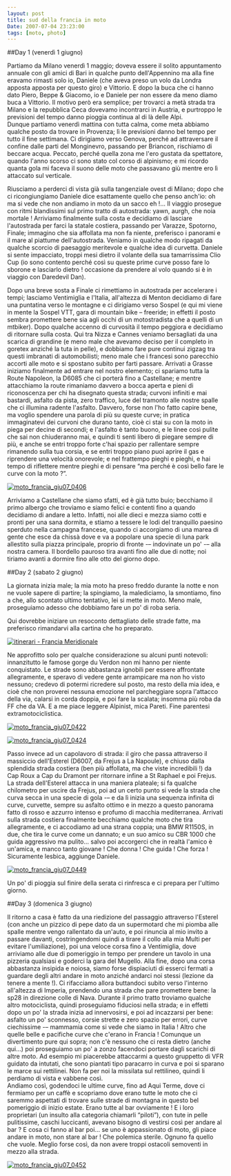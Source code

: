 ```yaml
---
layout: post
title: sud della francia in moto
Date: 2007-07-04 23:23:00
tags: [moto, photo]
---
```

 


##Day 1 (venerdì 1 giugno)
 
Partiamo da Milano venerdì 1 maggio; doveva essere il solito appuntamento annuale con gli amici di Bari in qualche punto dell'Appennino ma alla fine eravamo rimasti solo io, Daniele (che aveva preso un volo da Londra apposta apposta per questo giro) e Vittorio. E dopo la buca che ci hanno dato Piero, Beppe & Giacomo, io e Daniele per non essere da meno diamo buca a Vittorio. Il motivo però era semplice; per trovarci a metà strada tra Milano e la repubblica Ceca dovevamo incontrarci in Austria, e purtroppo le previsioni del tempo danno pioggia continua al di là delle Alpi.  
Dunque partiamo venerdì mattina con tutta calma, come meta abbiamo qualche posto da trovare in Provenza; lì le previsioni danno bel tempo per tutto il fine settimana. Ci dirigiamo verso Genova, perché ad attraversare il confine dalle parti del Monginevro, passando per Briancon, rischiamo di beccare acqua. Peccato, perché quella zona me l'ero gustata da spettatore, quando l'anno scorso ci sono stato col corso di alpinismo; e mi ricordo quanta gola mi faceva il suono delle moto che passavano giù mentre ero lì attaccato sul verticale.  
  
Riusciamo a perderci di vista già sulla tangenziale ovest di Milano; dopo che ci ricongiungiamo Daniele dice esattamente quello che penso anch'io: oh ma si vede che non andiamo in moto da un sacco eh !... Il viaggio prosegue con ritmi blandissimi sul primo tratto di autostrada: yawn, aurgh, che noia mortale ! Arriviamo finalmente sulla costa e decidiamo di lasciare l'autostrada per farci la statale costiera, passando per Varazze, Spotorno, Finale; immagino che sia affollata ma non fa niente, preferisco i panorami e il mare al piattume dell'autostrada. Veniamo in qualche modo ripagati da qualche scorcio di paesaggio meritevole e qualche idea di curvetta. Daniele si sente impacciato, troppi mesi dietro il volante della sua tamarrissima Clio Cup (io sono contento perché così su queste prime curve posso fare lo sborone e lasciarlo dietro ! occasione da prendere al volo quando si è in viaggio con Daredevil Dan).  
  
Dopo una breve sosta a Finale ci rimettiamo in autostrada per accelerare i tempi; lasciamo Ventimiglia e l'Italia, all'altezza di Menton decidiamo di fare una puntatina verso le montagne e ci dirigiamo verso Sospel (e qui mi viene in mente la Sospel VTT, gara di mountain bike – freeride; in effetti il posto sembra promettere bene sia agli occhi di un motostradista che a quelli di un mtbiker). Dopo qualche accenno di curvosità il tempo peggiora e decidiamo di ritornare sulla costa. Qui tra Nizza e Cannes veniamo bersagliati da una scarica di grandine (e meno male che avevamo deciso per il completo in goretex anziché la tuta in pelle), e dobbiamo fare pure continui zigzag tra questi imbranati di automobilisti; meno male che i francesi sono parecchio accorti alle moto e si spostano subito per farti passare. Arrivati a Grasse iniziamo finalmente ad entrare nel nostro elemento; ci spariamo tutta la Route Napoleon, la D6085 che ci porterà fino a Castellane; e mentre attacchiamo la route rimaniamo davvero a bocca aperta e pieni di riconoscenza per chi ha disegnato questa strada; curvoni infiniti e mai bastardi, asfalto da pista, zero traffico, luce del tramonto alle nostre spalle che ci illumina radente l'asfalto. Davvero, forse non l'ho fatto capire bene, ma voglio spendere una parola di più su queste curve; in pratica immaginatevi dei curvoni che durano tanto, cioè ci stai su con la moto in piega per decine di secondi; e l'asfalto è tanto buono, e le linee così pulite che sai non chiuderanno mai, e quindi ti senti libero di piegare sempre di più, e anche se entri troppo forte c'hai spazio per rallentare sempre rimanendo sulla tua corsia, e se entri troppo piano puoi aprire il gas e riprendere una velocità onorevole; e nel frattempo pieghi e pieghi, e hai tempo di riflettere mentre pieghi e di pensare “ma perché è così bello fare le curve con la moto ?”.  
  
[![moto_francia_giu07_0406](http://farm2.static.flickr.com/1267/719037387_035befa087.jpg)](http://www.flickr.com/photos/aadm/719037387/)  
  
Arriviamo a Castellane che siamo sfatti, ed è già tutto buio; becchiamo il primo albergo che troviamo e siamo felici e contenti fino a quando decidiamo di andare a letto. Infatti, noi alle dieci e mezza siamo cotti e pronti per una sana dormita, e stiamo a tessere le lodi del tranquillo paesino sperduto nella campagna francese, quando ci accorgiamo di una marea di gente che esce da chissà dove e va a popolare una specie di luna park allestito sulla piazza principale, proprio di fronte -– indovinate un po' -– alla nostra camera. Il bordello pauroso tira avanti fino alle due di notte; noi tiriamo avanti a dormire fino alle otto del giorno dopo.  
  
##Day 2 (sabato 2 giugno)
 
La giornata inizia male; la mia moto ha preso freddo durante la notte e non ne vuole sapere di partire; la spingiamo, la malediciamo, la smontiamo, fino a che, allo scontato ultimo tentativo, lei si mette in moto. Meno male, proseguiamo adesso che dobbiamo fare un po' di roba seria.  
  
Qui dovrebbe iniziare un resoconto dettagliato delle strade fatte, ma preferisco rimandarvi alla cartina che ho preparato.  
  
[![itinerari - Francia Meridionale](http://farm2.static.flickr.com/1174/719069845_3d003ecf5f_m.jpg)](http://www.flickr.com/photos/aadm/719069845/)  
  
Ne approfitto solo per qualche considerazione su alcuni punti notevoli: innanzitutto le famose gorge du Verdon non mi hanno per niente conquistato. Le strade sono abbastanza ignobili per essere affrontate allegramente, e speravo di vedere gente arrampicare ma non ho visto nessuno; credevo di potermi ricredere sul posto, ma resto della mia idea, e cioè che non proverei nessuna emozione nel parcheggiare sopra l'attacco della via, calarsi in corda doppia, e poi fare la scalata; insomma più roba da FF che da VA. E a me piace leggere Alpinist, mica Pareti. Fine parentesi extramotociclistica.  
  
[![moto_francia_giu07_0422](http://farm2.static.flickr.com/1241/719050081_ecb305bad2_m.jpg)](http://www.flickr.com/photos/aadm/719050081/)  
  
[![moto_francia_giu07_0424](http://farm2.static.flickr.com/1019/719932484_46f09b916d_m.jpg)](http://www.flickr.com/photos/aadm/719932484/)  
  
Passo invece ad un capolavoro di strada: il giro che passa attraverso il massiccio dell'Esterel (D6007, da Frejus a La Napoule), e chiuso dalla splendida strada costiera (ben più affollata, ma che viste incredibili !) da Cap Roux a Cap du Dramont per ritornare infine a St Raphael e poi Frejus. La strada dell'Esterel attacca in una maniera plateale; si fa qualche chilometro per uscire da Frejus, poi ad un certo punto si vede la strada che curva secca in una specie di gola -– e da lì inizia una sequenza infinita di curve, curvette, sempre su asfalto ottimo e in mezzo a questo panorama fatto di rosso e azzurro intenso e profumo di macchia mediterranea. Arrivati sulla strada costiera finalmente becchiamo qualche moto che tira allegramente, e ci accodiamo ad una strana coppia; una BMW R1150S, in due, che tira le curve come un dannato; e un suo amico su CBR 1000 che guida aggressivo ma pulito... salvo poi accorgerci che in realtà l'amico è un'amica, e manco tanto giovane ! Che donna ! Che guida ! Che forza ! Sicuramente lesbica, aggiunge Daniele.  
  
[![moto_francia_giu07_0449](http://farm2.static.flickr.com/1306/719066113_32751fec45_m.jpg)](http://www.flickr.com/photos/aadm/719066113/)  
  
Un po' di pioggia sul finire della serata ci rinfresca e ci prepara per l'ultimo giorno.  
  
##Day 3 (domenica 3 giugno)
  
Il ritorno a casa è fatto da una riedizione del passaggio attraverso l'Esterel (con anche un pizzico di pepe dato da un supermotard che mi piomba alle spalle mentre vengo rallentato da un'auto, e poi rinuncia al mio invito a passare davanti, costringendomi quindi a tirare il collo alla mia Multi per evitare l'umiliazione), poi una veloce corsa fino a Ventimiglia, dove arriviamo alle due di pomeriggio in tempo per prendere un tavolo in una pizzeria qualsiasi e goderci la gara del Mugello. Alla fine, dopo una corsa abbastanza insipida e noiosa, siamo forse dispiaciuti di esserci fermati a guardare degli altri andare in moto anziché andarci noi stessi (lezione da tenere a mente !). Ci rifacciamo allora buttandoci subito verso l'interno all'altezza di Imperia, prendendo una strada che pare promettere bene: la sp28 in direzione colle di Nava. Durante il primo tratto troviamo qualche altro motociclista, quindi proseguiamo fiduciosi nella strada; e in effetti dopo un po' la strada inizia ad innervosirsi, e poi ad incazzarsi per bene: asfalto un po' sconnesso, corsie strette e zero spazio per errori, curve ciechissime -– mammamia come si vede che siamo in Italia ! Altro che quelle belle e pacifiche curve che c'erano in Francia ! Comunque un divertimento pure qui sopra; non c'è nessuno che ci resta dietro (anche qui...) poi proseguiamo un po' a zonzo facendoci portare dagli scarichi di altre moto. Ad esempio mi piacerebbe attaccarmi a questo gruppetto di VFR guidato da intutati, che sono piantati tipo paracarro in curva e poi si sparano le marce sui rettilinei. Non fa per noi la missilata sul rettilineo, quindi li perdiamo di vista e vabbene così.  
Andiamo così, godendoci le ultime curve, fino ad Aqui Terme, dove ci fermiamo per un caffè e scopriamo dove erano tutte le moto che ci saremmo aspettati di trovare sulle strade di montagna in questo bel pomeriggio di inizio estate. Erano tutte al bar ovviamente ! E i loro proprietari (un insulto alla categoria chiamarli “piloti”), con tute in pelle pulitissime, caschi luccicanti, avevano bisogno di vestirsi così per andare al bar ? E cosa ci fanno al bar poi... se uno è appassionato di moto, gli piace andare in moto, non stare al bar ! Che polemica sterile. Ognuno fa quello che vuole. Meglio forse così, da non avere troppi ostacoli semoventi in mezzo alla strada.  
  
[![moto_francia_giu07_0452](http://farm2.static.flickr.com/1414/719068255_4bbf50ab76_m.jpg)](http://www.flickr.com/photos/aadm/719068255/)
